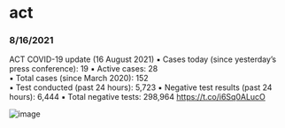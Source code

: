 

# act
### 8/16/2021
ACT COVID-19 update (16 August 2021)
▪️ Cases today (since yesterday’s press conference): 19
▪️ Active cases: 28  
▪️ Total cases (since March 2020): 152  
▪️ Test conducted (past 24 hours): 5,723
▪️ Negative test results (past 24 hours): 6,444 
▪️ Total negative tests: 298,964 https://t.co/i6Sq0ALucO

![image](https://pbs.twimg.com/media/E84F3skVIAMj0yr.jpg)
